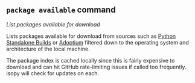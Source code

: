 ## `package available` command

_List packages available for download_

Lists packages available for download from sources such as
[Python Standalone Builds][python-build-standalone-releases] or
[Adoptium][adoptium] filtered down to the operating system and architecture of
the local machine.

The package index is cached locally since this is fairly expensive to download
and can hit GitHub rate-limiting issues if called too frequently. isopy will
check for updates on each.

[adoptium]: https://adoptium.net/
[python-build-standalone-releases]: https://github.com/indygreg/python-build-standalone/releases
